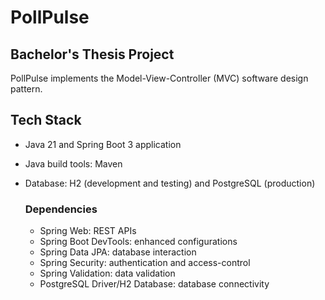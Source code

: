 # PollPulse
## Bachelor's Thesis Project

PollPulse implements the Model-View-Controller (MVC) software design pattern.

## Tech Stack
- Java 21 and Spring Boot 3 application
- Java build tools: Maven
- Database: H2 (development and testing) and PostgreSQL (production)

    ### Dependencies
    - Spring Web: REST APIs
    - Spring Boot DevTools: enhanced configurations
    - Spring Data JPA: database interaction
    - Spring Security: authentication and access-control
    - Spring Validation: data validation
    - PostgreSQL Driver/H2 Database: database connectivity